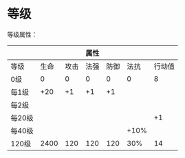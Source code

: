 # 等级

等级属性：

|  |  |  |属性|  |  |  |
|---|---|---|---|---|---|---|
|等级|生命|攻击|法强|防御|法抗|行动值|
|0级|0|0|0|0|0|8|
|每1级|+20|+1|+1|+1|||
|每2级|||||||
|每20级||||||+1|
|每40级|||||+10%||
|120级|2400|120|120|120|30%|14|

